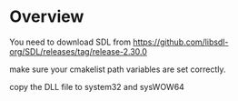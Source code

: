 # Overview

You need to download SDL from https://github.com/libsdl-org/SDL/releases/tag/release-2.30.0

make sure your cmakelist path variables are set correctly.

copy the DLL file to system32 and sysWOW64